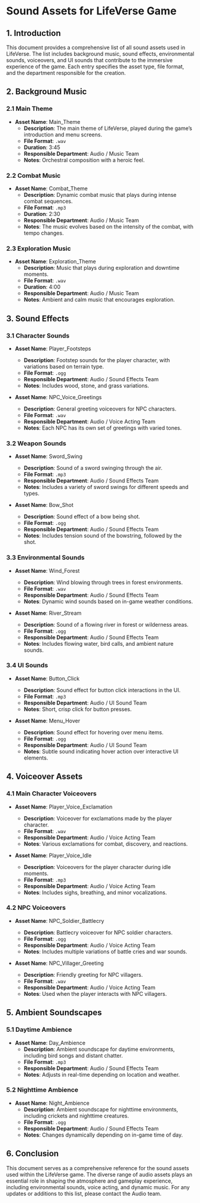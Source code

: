 # Sound Assets for LifeVerse Game

## 1. Introduction
This document provides a comprehensive list of all sound assets used in LifeVerse. The list includes background music, sound effects, environmental sounds, voiceovers, and UI sounds that contribute to the immersive experience of the game. Each entry specifies the asset type, file format, and the department responsible for the creation.

## 2. Background Music

### 2.1 Main Theme
- **Asset Name**: Main_Theme
  - **Description**: The main theme of LifeVerse, played during the game’s introduction and menu screens.
  - **File Format**: `.wav`
  - **Duration**: 3:45
  - **Responsible Department**: Audio / Music Team
  - **Notes**: Orchestral composition with a heroic feel.

### 2.2 Combat Music
- **Asset Name**: Combat_Theme
  - **Description**: Dynamic combat music that plays during intense combat sequences.
  - **File Format**: `.mp3`
  - **Duration**: 2:30
  - **Responsible Department**: Audio / Music Team
  - **Notes**: The music evolves based on the intensity of the combat, with tempo changes.

### 2.3 Exploration Music
- **Asset Name**: Exploration_Theme
  - **Description**: Music that plays during exploration and downtime moments.
  - **File Format**: `.wav`
  - **Duration**: 4:00
  - **Responsible Department**: Audio / Music Team
  - **Notes**: Ambient and calm music that encourages exploration.

## 3. Sound Effects

### 3.1 Character Sounds
- **Asset Name**: Player_Footsteps
  - **Description**: Footstep sounds for the player character, with variations based on terrain type.
  - **File Format**: `.ogg`
  - **Responsible Department**: Audio / Sound Effects Team
  - **Notes**: Includes wood, stone, and grass variations.

- **Asset Name**: NPC_Voice_Greetings
  - **Description**: General greeting voiceovers for NPC characters.
  - **File Format**: `.wav`
  - **Responsible Department**: Audio / Voice Acting Team
  - **Notes**: Each NPC has its own set of greetings with varied tones.

### 3.2 Weapon Sounds
- **Asset Name**: Sword_Swing
  - **Description**: Sound of a sword swinging through the air.
  - **File Format**: `.mp3`
  - **Responsible Department**: Audio / Sound Effects Team
  - **Notes**: Includes a variety of sword swings for different speeds and types.

- **Asset Name**: Bow_Shot
  - **Description**: Sound effect of a bow being shot.
  - **File Format**: `.ogg`
  - **Responsible Department**: Audio / Sound Effects Team
  - **Notes**: Includes tension sound of the bowstring, followed by the shot.

### 3.3 Environmental Sounds
- **Asset Name**: Wind_Forest
  - **Description**: Wind blowing through trees in forest environments.
  - **File Format**: `.wav`
  - **Responsible Department**: Audio / Sound Effects Team
  - **Notes**: Dynamic wind sounds based on in-game weather conditions.

- **Asset Name**: River_Stream
  - **Description**: Sound of a flowing river in forest or wilderness areas.
  - **File Format**: `.ogg`
  - **Responsible Department**: Audio / Sound Effects Team
  - **Notes**: Includes flowing water, bird calls, and ambient nature sounds.

### 3.4 UI Sounds
- **Asset Name**: Button_Click
  - **Description**: Sound effect for button click interactions in the UI.
  - **File Format**: `.mp3`
  - **Responsible Department**: Audio / UI Sound Team
  - **Notes**: Short, crisp click for button presses.

- **Asset Name**: Menu_Hover
  - **Description**: Sound effect for hovering over menu items.
  - **File Format**: `.ogg`
  - **Responsible Department**: Audio / UI Sound Team
  - **Notes**: Subtle sound indicating hover action over interactive UI elements.

## 4. Voiceover Assets

### 4.1 Main Character Voiceovers
- **Asset Name**: Player_Voice_Exclamation
  - **Description**: Voiceover for exclamations made by the player character.
  - **File Format**: `.wav`
  - **Responsible Department**: Audio / Voice Acting Team
  - **Notes**: Various exclamations for combat, discovery, and reactions.

- **Asset Name**: Player_Voice_Idle
  - **Description**: Voiceovers for the player character during idle moments.
  - **File Format**: `.mp3`
  - **Responsible Department**: Audio / Voice Acting Team
  - **Notes**: Includes sighs, breathing, and minor vocalizations.

### 4.2 NPC Voiceovers
- **Asset Name**: NPC_Soldier_Battlecry
  - **Description**: Battlecry voiceover for NPC soldier characters.
  - **File Format**: `.ogg`
  - **Responsible Department**: Audio / Voice Acting Team
  - **Notes**: Includes multiple variations of battle cries and war sounds.

- **Asset Name**: NPC_Villager_Greeting
  - **Description**: Friendly greeting for NPC villagers.
  - **File Format**: `.wav`
  - **Responsible Department**: Audio / Voice Acting Team
  - **Notes**: Used when the player interacts with NPC villagers.

## 5. Ambient Soundscapes

### 5.1 Daytime Ambience
- **Asset Name**: Day_Ambience
  - **Description**: Ambient soundscape for daytime environments, including bird songs and distant chatter.
  - **File Format**: `.mp3`
  - **Responsible Department**: Audio / Sound Effects Team
  - **Notes**: Adjusts in real-time depending on location and weather.

### 5.2 Nighttime Ambience
- **Asset Name**: Night_Ambience
  - **Description**: Ambient soundscape for nighttime environments, including crickets and nighttime creatures.
  - **File Format**: `.ogg`
  - **Responsible Department**: Audio / Sound Effects Team
  - **Notes**: Changes dynamically depending on in-game time of day.

## 6. Conclusion
This document serves as a comprehensive reference for the sound assets used within the LifeVerse game. The diverse range of audio assets plays an essential role in shaping the atmosphere and gameplay experience, including environmental sounds, voice acting, and dynamic music. For any updates or additions to this list, please contact the Audio team.